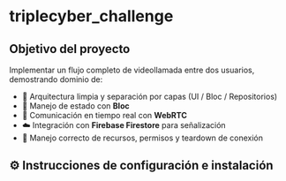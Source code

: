 # triplecyber_challenge

## Objetivo del proyecto

Implementar un flujo completo de videollamada entre dos usuarios, demostrando dominio de:

- 🧱 Arquitectura limpia y separación por capas (UI / Bloc / Repositorios)
- 🔄 Manejo de estado con **Bloc**
- 🎥 Comunicación en tiempo real con **WebRTC**
- ☁️ Integración con **Firebase Firestore** para señalización
- 🧹 Manejo correcto de recursos, permisos y teardown de conexión

## ⚙️ Instrucciones de configuración e instalación
